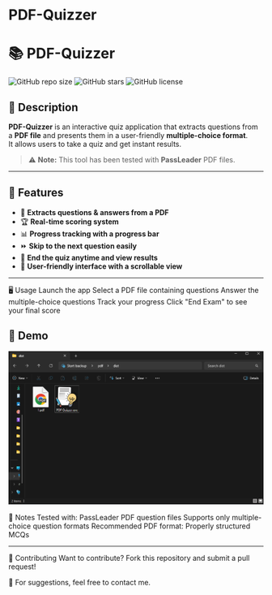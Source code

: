 # PDF-Quizzer

# 📚 PDF-Quizzer  

![GitHub repo size](https://img.shields.io/github/repo-size/your_username/PDF-Quizzer)
![GitHub stars](https://img.shields.io/github/stars/your_username/PDF-Quizzer?style=social)
![GitHub license](https://img.shields.io/github/license/your_username/PDF-Quizzer)

## 📝 Description  
**PDF-Quizzer** is an interactive quiz application that extracts questions from a **PDF file** and presents them in a user-friendly **multiple-choice format**.  
It allows users to take a quiz and get instant results.  

> ⚠️ **Note:** This tool has been tested with **PassLeader** PDF files.  

---

## 🎯 Features  
- 📄 **Extracts questions & answers from a PDF**  
- 🏆 **Real-time scoring system**  
- 📊 **Progress tracking with a progress bar**  
- ⏩ **Skip to the next question easily**  
- 🛑 **End the quiz anytime and view results**  
- 🎨 **User-friendly interface with a scrollable view**  

---

🖥️ Usage
Launch the app
Select a PDF file containing questions
Answer the multiple-choice questions
Track your progress
Click "End Exam" to see your final score

## 🎥 Demo  
[![Watch the demo](screenshot.png)](PDF-Quizzer.mp4)  



📌 Notes
Tested with: PassLeader PDF question files
Supports only multiple-choice question formats
Recommended PDF format: Properly structured MCQs

---

🤝 Contributing
Want to contribute? Fork this repository and submit a pull request!

📩 For suggestions, feel free to contact me.
